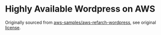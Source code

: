 # Highly Available Wordpress on AWS

Originally sourced from [aws-samples/aws-refarch-wordpress](https://github.com/aws-samples/aws-refarch-wordpress), see original [license](LICENSE.txt).


 
